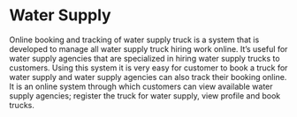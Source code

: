 # Water Supply

 Online booking and tracking of water supply truck is a system that is developed to manage all water supply truck hiring work online. It’s useful for water supply agencies that are specialized in hiring water supply trucks to customers. Using this system it is very easy for customer to book a truck for water supply and water supply agencies can also track their booking online. It is an online system through which customers can view available water supply agencies; register the truck for water supply, view profile and book trucks.
